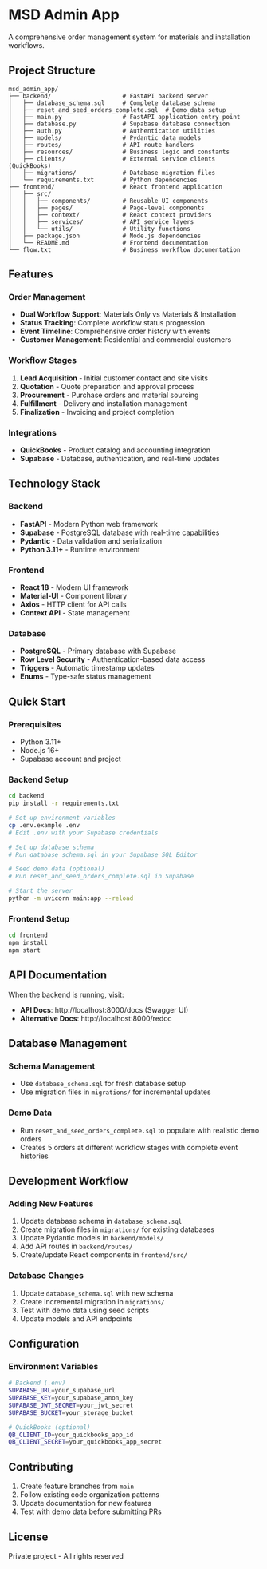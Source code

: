 # MSD Admin App

A comprehensive order management system for materials and installation workflows.

## Project Structure

```
msd_admin_app/
├── backend/                    # FastAPI backend server
│   ├── database_schema.sql     # Complete database schema
│   ├── reset_and_seed_orders_complete.sql  # Demo data setup
│   ├── main.py                 # FastAPI application entry point
│   ├── database.py             # Supabase database connection
│   ├── auth.py                 # Authentication utilities
│   ├── models/                 # Pydantic data models
│   ├── routes/                 # API route handlers
│   ├── resources/              # Business logic and constants
│   ├── clients/                # External service clients (QuickBooks)
│   ├── migrations/             # Database migration files
│   └── requirements.txt        # Python dependencies
├── frontend/                   # React frontend application  
│   ├── src/
│   │   ├── components/         # Reusable UI components
│   │   ├── pages/              # Page-level components
│   │   ├── context/            # React context providers
│   │   ├── services/           # API service layers
│   │   └── utils/              # Utility functions
│   ├── package.json            # Node.js dependencies
│   └── README.md               # Frontend documentation
└── flow.txt                    # Business workflow documentation
```

## Features

### Order Management
- **Dual Workflow Support**: Materials Only vs Materials & Installation
- **Status Tracking**: Complete workflow status progression
- **Event Timeline**: Comprehensive order history with events
- **Customer Management**: Residential and commercial customers

### Workflow Stages
1. **Lead Acquisition** - Initial customer contact and site visits
2. **Quotation** - Quote preparation and approval process  
3. **Procurement** - Purchase orders and material sourcing
4. **Fulfillment** - Delivery and installation management
5. **Finalization** - Invoicing and project completion

### Integrations
- **QuickBooks** - Product catalog and accounting integration
- **Supabase** - Database, authentication, and real-time updates

## Technology Stack

### Backend
- **FastAPI** - Modern Python web framework
- **Supabase** - PostgreSQL database with real-time capabilities
- **Pydantic** - Data validation and serialization
- **Python 3.11+** - Runtime environment

### Frontend  
- **React 18** - Modern UI framework
- **Material-UI** - Component library
- **Axios** - HTTP client for API calls
- **Context API** - State management

### Database
- **PostgreSQL** - Primary database with Supabase
- **Row Level Security** - Authentication-based data access
- **Triggers** - Automatic timestamp updates
- **Enums** - Type-safe status management

## Quick Start

### Prerequisites
- Python 3.11+
- Node.js 16+
- Supabase account and project

### Backend Setup
```bash
cd backend
pip install -r requirements.txt

# Set up environment variables
cp .env.example .env
# Edit .env with your Supabase credentials

# Set up database schema
# Run database_schema.sql in your Supabase SQL Editor

# Seed demo data (optional)
# Run reset_and_seed_orders_complete.sql in Supabase

# Start the server
python -m uvicorn main:app --reload
```

### Frontend Setup
```bash
cd frontend
npm install
npm start
```

## API Documentation

When the backend is running, visit:
- **API Docs**: http://localhost:8000/docs (Swagger UI)
- **Alternative Docs**: http://localhost:8000/redoc

## Database Management

### Schema Management
- Use `database_schema.sql` for fresh database setup
- Use migration files in `migrations/` for incremental updates

### Demo Data
- Run `reset_and_seed_orders_complete.sql` to populate with realistic demo orders
- Creates 5 orders at different workflow stages with complete event histories

## Development Workflow

### Adding New Features
1. Update database schema in `database_schema.sql`
2. Create migration files in `migrations/` for existing databases
3. Update Pydantic models in `backend/models/`
4. Add API routes in `backend/routes/`
5. Create/update React components in `frontend/src/`

### Database Changes
1. Update `database_schema.sql` with new schema
2. Create incremental migration in `migrations/`
3. Test with demo data using seed scripts
4. Update models and API endpoints

## Configuration

### Environment Variables
```bash
# Backend (.env)
SUPABASE_URL=your_supabase_url
SUPABASE_KEY=your_supabase_anon_key
SUPABASE_JWT_SECRET=your_jwt_secret
SUPABASE_BUCKET=your_storage_bucket

# QuickBooks (optional)
QB_CLIENT_ID=your_quickbooks_app_id
QB_CLIENT_SECRET=your_quickbooks_app_secret
```

## Contributing

1. Create feature branches from `main`
2. Follow existing code organization patterns
3. Update documentation for new features
4. Test with demo data before submitting PRs

## License

Private project - All rights reserved